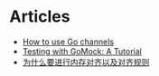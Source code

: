 # Articles

- [How to use Go channels](https://blog.logrocket.com/how-use-go-channels/)
- [Testing with GoMock: A Tutorial](https://www.codecentric.de/wissens-hub/blog/gomock-tutorial)
- [为什么要进行内存对齐以及对齐规则](https://www.cnblogs.com/jijiji/p/4854581.html)